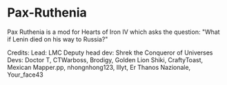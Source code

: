 # Pax-Ruthenia
Pax Ruthenia is a mod for Hearts of Iron IV which asks the question: "What if Lenin died on his way to Russia?"

Credits:
Lead: LMC
Deputy head dev: Shrek the Conqueror of Universes
Devs: Doctor T, CTWarboss, Brodigy, Golden Lion Shiki, CraftyToast, Mexican Mapper.pp, nhongnhong123, Illyt, Er Thanos Nazionale, Your_face43
